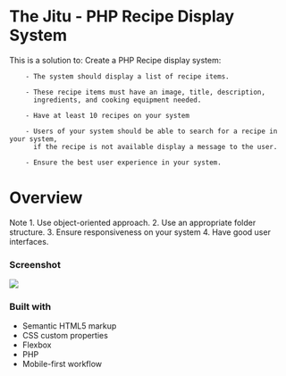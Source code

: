 # The Jitu - PHP Recipe Display System
This is a solution to:
        Create a PHP Recipe display system:
        
        - The system should display a list of recipe items. 
          
        - These recipe items must have an image, title, description, 
          ingredients, and cooking equipment needed.
        
        - Have at least 10 recipes on your system
        
        - Users of your system should be able to search for a recipe in your system, 
          if the recipe is not available display a message to the user. 
          
        - Ensure the best user experience in your system.


# Overview
Note
    1. Use object-oriented approach.
    2. Use an appropriate folder structure.
    3. Ensure responsiveness on your system
    4. Have good user interfaces.

### Screenshot

![](screenshot.png)



### Built with

- Semantic HTML5 markup
- CSS custom properties
- Flexbox
- PHP
- Mobile-first workflow